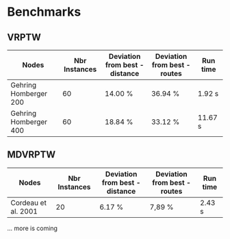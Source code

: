 # Benchmarks

## VRPTW

| Nodes      | Nbr Instances | Deviation from best - <br /> distance | Deviation from best - <br /> routes | Run time |
| ----------- | ----------- | ----------- | ----------- | ----------- |
| Gehring Homberger 200 | 60 | 14.00 % | 36.94 % |  1.92 s | 
| Gehring Homberger 400 | 60 | 18.84 % | 33.12 % | 11.67 s |

## MDVRPTW

| Nodes      | Nbr Instances | Deviation from best - <br /> distance | Deviation from best - <br /> routes | Run time |
| ----------- | ----------- | ----------- | ----------- | ----------- |
| Cordeau et al. 2001 | 20 | 6.17 % | 7,89 % |  2.43 s |

... more is coming